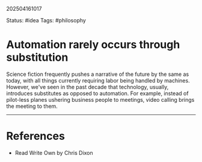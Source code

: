 202504161017

Status: #idea
Tags: #philosophy 

# Automation rarely occurs through substitution

Science fiction frequently pushes a narrative of the future by the same as today, with all things currently requiring labor being handled by machines. However, we've seen in the past decade that technology, usually, introduces substitutes as opposed to automation. For example, instead of pilot-less planes ushering business people to meetings, video calling brings the meeting to them. 
___
# References
- Read Write Own by Chris Dixon

